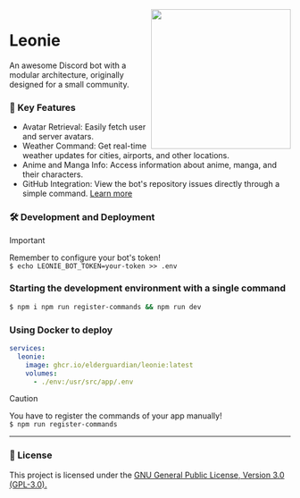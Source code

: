 <img src="https://github.com/elderguardian/leonie/assets/129489839/1cedd811-21af-4f26-9299-406dc2ac3fcc" align="right" width="250px">

# Leonie
An awesome Discord bot with a modular architecture, originally designed for a small community.

### 🚀 Key Features
- Avatar Retrieval: Easily fetch user and server avatars.
- Weather Command: Get real-time weather updates for cities, airports, and other locations.
- Anime and Manga Info: Access information about anime, manga, and their characters.
- GitHub Integration: View the bot's repository issues directly through a simple command. [Learn more](https://elderguardian.github.io/blog/articles/INTEGRATING_GITHUB_INTO_LEONIE.html)

### 🛠️ Development and Deployment
> [!IMPORTANT]
> Remember to configure your bot's token! <br> `$ echo LEONIE_BOT_TOKEN=your-token >> .env`

### Starting the development environment with a single command
```bash
$ npm i npm run register-commands && npm run dev
```

### Using Docker to deploy
```yaml
services:
  leonie:
    image: ghcr.io/elderguardian/leonie:latest
    volumes:
      - ./env:/usr/src/app/.env
```

> [!CAUTION]
> You have to register the commands of your app manually! <br> `$ npm run register-commands`

<hr>

### 📜 License
This project is licensed under the [GNU General Public License, Version 3.0 (GPL-3.0).](./LICENSE)
